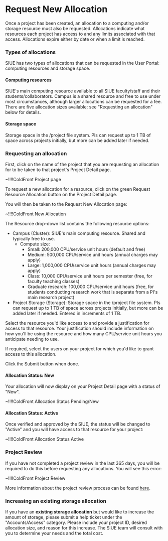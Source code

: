 # Request New Allocation

Once a project has been created, an allocation to a computing and/or storage resource must also be requested. Allocations indicate what resources each project has access to and any limits associated with that access. Allocations expire either by date or when a limit is reached.

### Types of allocations

SIUE has two types of allocations that can be requested in the User Portal: computing resources and storage space.

#### Computing resources

SIUE's main computing resource available to all SIUE faculty/staff and their students/collaborators. Campus is a shared resource and free to use under most circumstances, although larger allocations can be requested for a fee. There are five allocation sizes available; see "Requesting an allocation" below for details.

#### Storage space

Storage space in the /project file system. PIs can request up to 1 TB of space across projects initially, but more can be added later if needed.

### Requesting an allocation

First, click on the name of the project that you are requesting an allocation for to be taken to that project's Project Detail page.

~!!!!ColdFront Project page

To request a new allocation for a resource, click on the green Request Resource Allocation button on the Project Detail page.

You will then be taken to the Request New Allocation page:

~!!!!ColdFront New Allocation

The Resource drop-down list contains the following resource options:

- Campus (Cluster): SIUE's main computing resource. Shared and typically free to use.
  - Compute size:
    - Small: 200,000 CPU/service unit hours (default and free)
    - Medium: 500,000 CPU/service unit hours (annual charges may apply)
    - Large: 1,000,000 CPU/service unit hours (annual charges may apply)
    - Class: 10,000 CPU/service unit hours per semester (free, for faculty teaching classes)
    - Graduate research: 100,000 CPU/service unit hours (free, for students conducting research work that is separate from a PI's main research project)
- Project Storage (Storage): Storage space in the /project file system. PIs can request up to 1 TB of space across projects initially, but more can be added later if needed.
Entered in increments of 1 TB.

Select the resource you'd like access to and provide a justification for access to that resource. Your justification should include information on how you'll be using the resource and how many CPU/service unit hours you anticipate needing to use.

If required, select the users on your project for which you'd like to grant access to this allocation.

Click the Submit button when done.

#### Allocation Status: New

Your allocation will now display on your Project Detail page with a status of "New".

~!!!!ColdFront Allocation Status Pending/New

#### Allocation Status: Active

Once verified and approved by the SIUE, the status will be changed to "Active" and you will have access to that resource for your project:

~!!!!ColdFront Allocation Status Active

### Project Review

If you have not completed a project review in the last 365 days, you will be required to do this before requesting any allocations. You will see this error:

~!!!!ColdFront Project Review

More information about the project review process can be found [here](user_guides/yearly-project-renewal.md).

### Increasing an existing storage allocation

If you have an **existing storage allocation** but would like to increase the amount of storage, please submit a help ticket under the "Accounts/Access" category. Please include your project ID, desired allocation size, and reason for this increase. The SIUE team will consult with you to determine your needs and the total cost.
